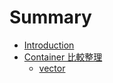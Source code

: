 # Summary
* [Introduction](README.md)
* [Container 比較整理](articles/container_comparison.md)
    * [vector](articles/containers/vector.md)